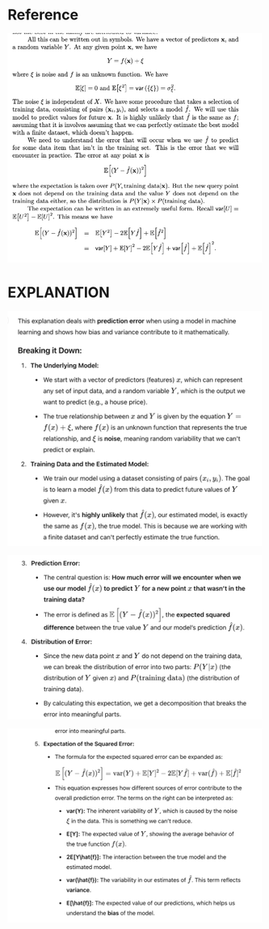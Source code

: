 # Reference
![alt text](image-4.png)

# EXPLANATION
![alt text](image-5.png)

![alt text](image-6.png)

![alt text](image-7.png)
